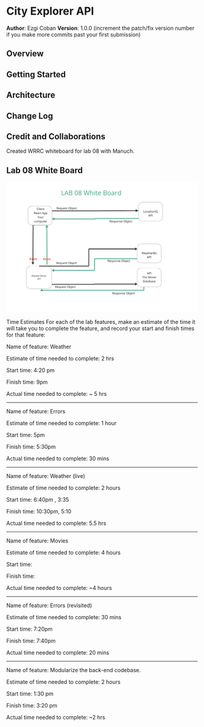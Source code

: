 # City Explorer API

**Author**: Ezgi Coban
**Version**: 1.0.0 (increment the patch/fix version number if you make more commits past your first submission)

## Overview
<!-- Provide a high level overview of what this application is and why you are building it, beyond the fact that it's an assignment for this class. (i.e. What's your problem domain?) -->

## Getting Started
<!-- What are the steps that a user must take in order to build this app on their own machine and get it running? -->

## Architecture
<!-- Provide a detailed description of the application design. What technologies (languages, libraries, etc) you're using, and any other relevant design information. -->

## Change Log
<!-- Use this area to document the iterative changes made to your application as each feature is successfully implemented. Use time stamps. Here's an example:

01-01-2001 4:59pm - Application now has a fully-functional express server, with a GET route for the location resource. -->

## Credit and Collaborations
<!-- Give credit (and a link) to other people or resources that helped you build this application. -->
Created WRRC whiteboard for lab 08 with Manuch.

## Lab 08 White Board

<img src="lab08-whiteboard.png">


Time Estimates
For each of the lab features, make an estimate of the time it will take you to complete the feature, and record your start and finish times for that feature:

Name of feature: Weather

Estimate of time needed to complete: 2 hrs

Start time: 4:20 pm

Finish time: 9pm

Actual time needed to complete: ~ 5 hrs

---------------------------

Name of feature: Errors

Estimate of time needed to complete: 1 hour

Start time: 5pm

Finish time: 5:30pm

Actual time needed to complete: 30 mins

---------------------------

Name of feature: Weather (live)

Estimate of time needed to complete: 2 hours

Start time: 6:40pm , 3:35

Finish time: 10:30pm, 5:10

Actual time needed to complete: 5.5 hrs

---------------------------

Name of feature: Movies

Estimate of time needed to complete: 4 hours

Start time: 

Finish time: 

Actual time needed to complete: ~4 hours

---------------------------

Name of feature: Errors (revisited)

Estimate of time needed to complete: 30 mins

Start time: 7:20pm

Finish time: 7:40pm

Actual time needed to complete: 20 mins

---------------------------

Name of feature: Modularize the back-end codebase.

Estimate of time needed to complete: 2 hours

Start time: 1:30 pm

Finish time: 3:20 pm

Actual time needed to complete: ~2 hrs
